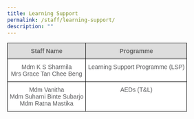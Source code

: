 ```yaml
---
title: Learning Support
permalink: /staff/learning-support/
description: ""
---
```

<style type="text/css">
.tg  {border-collapse:collapse;border-spacing:0;}
.tg td{border-color:black;border-style:solid;border-width:1px;font-family:Arial, sans-serif;font-size:14px;
  overflow:hidden;padding:10px 5px;word-break:normal;}
.tg th{border-color:black;border-style:solid;border-width:1px;font-family:Arial, sans-serif;font-size:14px;
  font-weight:normal;overflow:hidden;padding:10px 5px;word-break:normal;}
.tg .tg-imuo{background-color:#FFF;color:#58595B;text-align:center;vertical-align:top}
.tg .tg-feqv{background-color:#DDD;color:#666;font-weight:bold;text-align:center;vertical-align:middle}
</style>
<table class="tg">
<tbody>
  <tr>
    <td class="tg-feqv"><span style="color:#666;background-color:#DDD">Staff Name</span></td>
    <td class="tg-feqv"><span style="color:#666;background-color:#DDD">Programme</span></td>
  </tr>
  <tr>
    <td class="tg-imuo"><span style="font-weight:normal">Mdm K S Sharmila</span><br><span style="font-weight:normal">Mrs Grace Tan Chee Beng</span></td>
    <td class="tg-imuo"><span style="font-weight:normal">Learning Support Programme (LSP)</span></td>
  </tr>
  <tr>
    <td class="tg-imuo"><span style="font-weight:normal">Mdm Vanitha</span><br><span style="font-weight:normal">Mdm Suharni Binte Subarjo</span><br><span style="font-weight:normal">Mdm Ratna Mastika</span></td>
    <td class="tg-imuo"><span style="font-weight:normal">AEDs (T&amp;L)</span></td>
  </tr>
</tbody>
</table>
